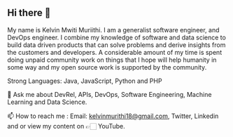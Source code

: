 ## **Hi there 👋**
My name is Kelvin Mwiti Muriithi. I am a generalist software engineer, and DevOps engineer. I combine my knowledge of software and data science to build data driven products that can solve problems and derive insights from the customers and developers. A considerable amount of my time is spent doing unpaid community work on things that I hope will help humanity in some way and my open source work is supported by the community.


Strong Languages: Java, JavaScript, Python and PHP

💬 Ask me about DevRel, APIs, DevOps, Software Engineering, Machine Learning and Data Science.

📫 How to reach me : Email: kelvinmurithi18@gmail.com, Twitter, Linkedin and or view my content on 👉🏻 YouTube.
